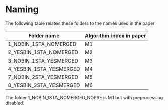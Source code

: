 # Naming

The following table relates these folders to the names used in the paper

| Folder name | Algorithm index in paper
|-------------|-------------------------|
|1_NOBIN_1STA_NOMERGED | M1 |
|2_YESBIN_1STA_NOMERGED | M2 |
|3_NOBIN_1STA_YESMERGED | M3 |
|4_YESBIN_1STA_YESMERGED | M4 |
|7_NOBIN_2STA_YESMERGED | M5 |
|8_YESBIN_2STA_YESMERGED | M6 |

The folder 1_NOBIN_1STA_NOMERGED_NOPRE is M1 but with preprocessing disabled.
